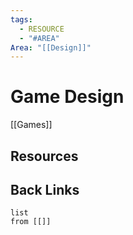 ```yaml
---
tags:
  - RESOURCE
  - "#AREA"
Area: "[[Design]]"
---
```


# Game Design

[[Games]]
## Resources


## Back Links
```dataview
list
from [[]]
```
